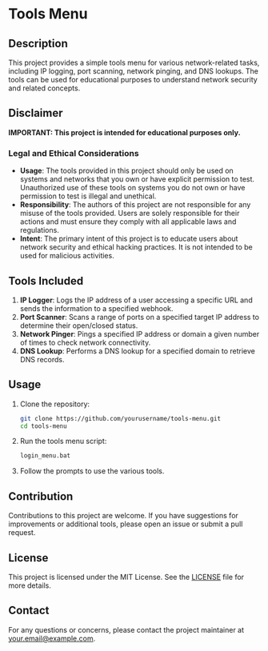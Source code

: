 # Tools Menu

## Description
This project provides a simple tools menu for various network-related tasks, including IP logging, port scanning, network pinging, and DNS lookups. The tools can be used for educational purposes to understand network security and related concepts.

## Disclaimer
**IMPORTANT: This project is intended for educational purposes only.**

### Legal and Ethical Considerations
- **Usage**: The tools provided in this project should only be used on systems and networks that you own or have explicit permission to test. Unauthorized use of these tools on systems you do not own or have permission to test is illegal and unethical.
- **Responsibility**: The authors of this project are not responsible for any misuse of the tools provided. Users are solely responsible for their actions and must ensure they comply with all applicable laws and regulations.
- **Intent**: The primary intent of this project is to educate users about network security and ethical hacking practices. It is not intended to be used for malicious activities.

## Tools Included
1. **IP Logger**: Logs the IP address of a user accessing a specific URL and sends the information to a specified webhook.
2. **Port Scanner**: Scans a range of ports on a specified target IP address to determine their open/closed status.
3. **Network Pinger**: Pings a specified IP address or domain a given number of times to check network connectivity.
4. **DNS Lookup**: Performs a DNS lookup for a specified domain to retrieve DNS records.

## Usage
1. Clone the repository:
   ```sh
   git clone https://github.com/yourusername/tools-menu.git
   cd tools-menu
   ```

2. Run the tools menu script:
   ```sh
   login_menu.bat
   ```

3. Follow the prompts to use the various tools.

## Contribution
Contributions to this project are welcome. If you have suggestions for improvements or additional tools, please open an issue or submit a pull request.

## License
This project is licensed under the MIT License. See the [LICENSE](LICENSE) file for more details.

## Contact
For any questions or concerns, please contact the project maintainer at [your.email@example.com](mailto:your.email@example.com).
